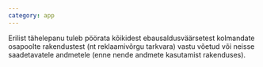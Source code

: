 ```yaml
---
category: app
---
```

Erilist tähelepanu tuleb pöörata kõikidest ebausaldusväärsetest kolmandate
osapoolte rakendustest (nt reklaamivõrgu tarkvara) vastu võetud või neisse
saadetavatele andmetele (enne nende andmete kasutamist rakenduses).
